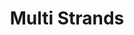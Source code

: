 ---
layout: piece
collection_: jewelry
title: Multi Strands
image: multi-strands.jpg
media: Mixed beads
dimensions: 12 uncles ended to end. 6 inch drop on each side
description: Green, purple and gray beads with seed beads, findings and sterling silver clasp.
price: $250
date_created: 2013
---